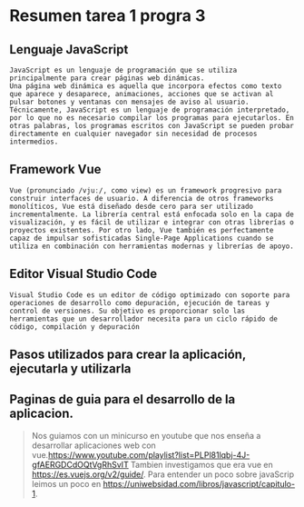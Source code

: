 # Resumen tarea 1 progra 3


## Lenguaje JavaScript 
    JavaScript es un lenguaje de programación que se utiliza principalmente para crear páginas web dinámicas.
	Una página web dinámica es aquella que incorpora efectos como texto que aparece y desaparece, animaciones, acciones que se activan al pulsar botones y ventanas con mensajes de aviso al usuario.
	Técnicamente, JavaScript es un lenguaje de programación interpretado, por lo que no es necesario compilar los programas para ejecutarlos. En otras palabras, los programas escritos con JavaScript se pueden probar directamente en cualquier navegador sin necesidad de procesos intermedios.
## Framework Vue
	Vue (pronunciado /vjuː/, como view) es un framework progresivo para construir interfaces de usuario. A diferencia de otros frameworks monolíticos, Vue está diseñado desde cero para ser utilizado incrementalmente. La librería central está enfocada solo en la capa de visualización, y es fácil de utilizar e integrar con otras librerías o proyectos existentes. Por otro lado, Vue también es perfectamente capaz de impulsar sofisticadas Single-Page Applications cuando se utiliza en combinación con herramientas modernas y librerías de apoyo.
## Editor Visual Studio Code
    Visual Studio Code es un editor de código optimizado con soporte para operaciones de desarrollo como depuración, ejecución de tareas y control de versiones. Su objetivo es proporcionar solo las herramientas que un desarrollador necesita para un ciclo rápido de código, compilación y depuración
    
## Pasos utilizados para crear la aplicación, ejecutarla y utilizarla

## Paginas de guia para el desarrollo de la aplicacion.
>Nos guiamos con un minicurso en youtube que nos enseña a desarrollar aplicaciones web con vue.https://www.youtube.com/playlist?list=PLPl81lqbj-4J-gfAERGDCdOQtVgRhSvIT
>Tambien investigamos que era vue en https://es.vuejs.org/v2/guide/.
>Para entender un poco sobre javaScrip leimos un poco en https://uniwebsidad.com/libros/javascript/capitulo-1.

